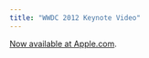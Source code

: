 ```yaml
---
title: "WWDC 2012 Keynote Video"
---
```

<p><a href="https://www.apple.com/apple-events/june-2012/">Now available at Apple.com</a>.</p>
